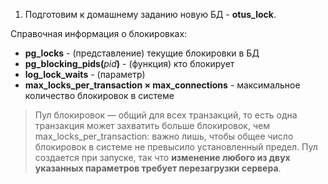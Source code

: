 

1. Подготовим к домашнему заданию новую БД - <b>otus_lock</b>.

Справочная информация о блокировках:

* <b>pg_locks</b> - (представление) текущие блокировки в БД
* <b>pg_blocking_pids(</b><i>pid</i><b>)</b> - (функция) кто блокирует
* <b>log_lock_waits</b> - (параметр)
* <b>max_locks_per_transaction × max_connections</b> - максимальное количество блокировок в системе

>Пул блокировок — общий для всех транзакций, то есть одна транзакция может захватить больше блокировок, чем max_locks_per_transaction: важно лишь, чтобы общее число блокировок в системе не превысило установленный предел. Пул создается при запуске, так что <b>изменение любого из двух указанных параметров требует перезагрузки сервера</b>.
